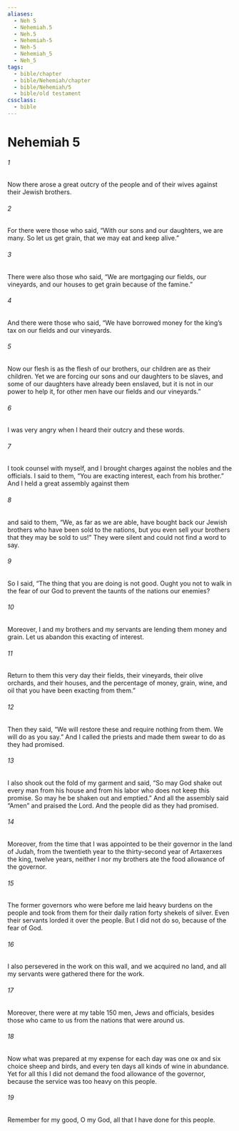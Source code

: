```yaml
---
aliases:
  - Neh 5
  - Nehemiah.5
  - Neh.5
  - Nehemiah-5
  - Neh-5
  - Nehemiah_5
  - Neh_5
tags:
  - bible/chapter
  - bible/Nehemiah/chapter
  - bible/Nehemiah/5
  - bible/old testament
cssclass:
  - bible
---
```


# Nehemiah 5

###### 1
Now there arose a great outcry of the people and of their wives against their Jewish brothers.
###### 2
For there were those who said, “With our sons and our daughters, we are many. So let us get grain, that we may eat and keep alive.”
###### 3
There were also those who said, “We are mortgaging our fields, our vineyards, and our houses to get grain because of the famine.”
###### 4
And there were those who said, “We have borrowed money for the king’s tax on our fields and our vineyards.
###### 5
Now our flesh is as the flesh of our brothers, our children are as their children. Yet we are forcing our sons and our daughters to be slaves, and some of our daughters have already been enslaved, but it is not in our power to help it, for other men have our fields and our vineyards.”
###### 6
I was very angry when I heard their outcry and these words.
###### 7
I took counsel with myself, and I brought charges against the nobles and the officials. I said to them, “You are exacting interest, each from his brother.” And I held a great assembly against them
###### 8
and said to them, “We, as far as we are able, have bought back our Jewish brothers who have been sold to the nations, but you even sell your brothers that they may be sold to us!” They were silent and could not find a word to say.
###### 9
So I said, “The thing that you are doing is not good. Ought you not to walk in the fear of our God to prevent the taunts of the nations our enemies?
###### 10
Moreover, I and my brothers and my servants are lending them money and grain. Let us abandon this exacting of interest.
###### 11
Return to them this very day their fields, their vineyards, their olive orchards, and their houses, and the percentage of money, grain, wine, and oil that you have been exacting from them.”
###### 12
Then they said, “We will restore these and require nothing from them. We will do as you say.” And I called the priests and made them swear to do as they had promised.
###### 13
I also shook out the fold of my garment and said, “So may God shake out every man from his house and from his labor who does not keep this promise. So may he be shaken out and emptied.” And all the assembly said “Amen” and praised the Lord. And the people did as they had promised.
###### 14
Moreover, from the time that I was appointed to be their governor in the land of Judah, from the twentieth year to the thirty-second year of Artaxerxes the king, twelve years, neither I nor my brothers ate the food allowance of the governor.
###### 15
The former governors who were before me laid heavy burdens on the people and took from them for their daily ration forty shekels of silver. Even their servants lorded it over the people. But I did not do so, because of the fear of God.
###### 16
I also persevered in the work on this wall, and we acquired no land, and all my servants were gathered there for the work.
###### 17
Moreover, there were at my table 150 men, Jews and officials, besides those who came to us from the nations that were around us.
###### 18
Now what was prepared at my expense for each day was one ox and six choice sheep and birds, and every ten days all kinds of wine in abundance. Yet for all this I did not demand the food allowance of the governor, because the service was too heavy on this people.
###### 19
Remember for my good, O my God, all that I have done for this people.


